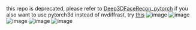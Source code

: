 
this repo is deprecated, please refer to [Deep3DFaceRecon_pytorch](https://github.com/sicxu/Deep3DFaceRecon_pytorch)
if you also want to use pytorch3d instead of nvdiffrast, try [this](https://github.com/xingmimfl/Deep3DFaceRecon_pytorch)
![image](https://github.com/xingmimfl/Deep3DFacereconstruction_pytorch3d/blob/master/debug_images_dir/0.jpg)
![image](https://github.com/xingmimfl/Deep3DFacereconstruction_pytorch3d/blob/master/debug_images_dir/1.jpg)
![image](https://github.com/xingmimfl/Deep3DFacereconstruction_pytorch3d/blob/master/debug_images_dir/2.jpg)
![image](https://github.com/xingmimfl/Deep3DFacereconstruction_pytorch3d/blob/master/debug_images_dir/3.jpg)
![image](https://github.com/xingmimfl/Deep3DFacereconstruction_pytorch3d/blob/master/debug_images_dir/4.jpg)

